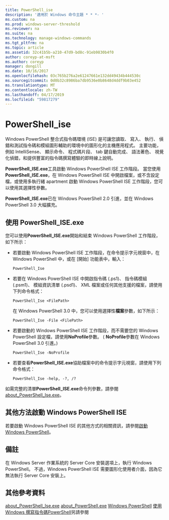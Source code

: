 ```yaml
---
title: PowerShell_ise
description: '適用於 Windows 命令主題 * * *- '
ms.custom: na
ms.prod: windows-server-threshold
ms.reviewer: na
ms.suite: na
ms.technology: manage-windows-commands
ms.tgt_pltfrm: na
ms.topic: article
ms.assetid: 32c41b5b-a210-47d9-bd8c-91eb9830b4f0
author: coreyp-at-msft
ms.author: coreyp
manager: dongill
ms.date: 10/16/2017
ms.openlocfilehash: 03c765b276a2e61247661e132dd49434b444530c
ms.sourcegitcommit: 0d0b32c8986ba7db9536e0b8648d4ddf9b03e452
ms.translationtype: MT
ms.contentlocale: zh-TW
ms.lasthandoff: 04/17/2019
ms.locfileid: "59817279"
---
```

# <a name="powershellise"></a>PowerShell_ise



Windows PowerShell 整合式指令碼環境 (ISE) 是可讓您讀取、 寫入、 執行、 偵錯和測試指令碼和模組圖形輔助的環境中的圖形化的主機應用程式。 主要功能，例如 IntelliSense、 顯示命令、 程式碼片段、 tab 鍵自動完成、 語法著色、 視覺化偵錯，和提供豐富的指令碼撰寫體驗的即時線上說明。

**PowerShell_ISE.exe**工具啟動 Windows PowerShell ISE 工作階段。 當您使用**PowerShell_ISE.exe**，在 Windows PowerShell ISE 中開啟檔案，或不含設定檔，或使用多執行緒 apartment 啟動 Windows PowerShell ISE 工作階段，您可以使用其選擇性參數。

**PowerShell_ISE.exe**已在 Windows PowerShell 2.0 引進，並在 Windows PowerShell 3.0 大幅擴充。

## <a name="using-powershelliseexe"></a>使用 PowerShell_ISE.exe

您可以使用**PowerShell_ISE.exe**開始和結束 Windows PowerShell 工作階段，如下所示：
-   若要啟動 Windows PowerShell ISE 工作階段，在命令提示字元視窗中，在 Windows PowerShell 中，或在 [開始] 功能表中，輸入：  
    ```
    PowerShell_Ise
    ```  
-   若要在 Windows PowerShell ISE 中開啟指令碼 (.ps1)、 指令碼模組 (.psm1)、 模組資訊清單 (.psd1)、 XML 檔案或任何其他支援的檔案，請使用下列命令格式：  
    ```
    PowerShell_Ise <FilePath>
    ```  
    在 Windows PowerShell 3.0 中，您可以使用選擇性**檔案**參數，如下所示：  
    ```
    PowerShell_Ise -File <FilePath>
    ```  
-   若要啟動的 Windows PowerShell ISE 工作階段，而不需要您的 Windows PowerShell 設定檔，請使用**NoProfile**參數。 ( **NoProfile**參數在 Windows PowerShell 3.0 引進。)  
    ```
    PowerShell_Ise -NoProfile
    ```  
-   若要查看**PowerShell_ISE.exe**協助檔案中的命令提示字元視窗，請使用下列命令格式：  
    ```
    PowerShell_Ise -help, -?, /?
    ```  
如需完整的清單**PowerShell_ISE.exe**命令列參數，請參閱[about_PowerShell_Ise.exe](https://go.microsoft.com/fwlink/?LinkId=256512)。

## <a name="start-windows-powershell-ise-in-other-ways"></a>其他方法啟動 Windows PowerShell ISE

若要啟動 Windows PowerShell ISE 的其他方式的相關資訊，請參閱[啟動 Windows PowerShell](https://go.microsoft.com/fwlink/?LinkID=135259)。

## <a name="remarks"></a>備註

在 Windows Server 作業系統的 Server Core 安裝選項上，執行 Windows PowerShell。 不過，Windows PowerShell ISE 需要圖形化使用者介面，因為它無法執行 Server Core 安裝上。

## <a name="additional-references"></a>其他參考資料

[about_PowerShell_Ise.exe](https://go.microsoft.com/fwlink/?LinkId=256512)
[about_PowerShell.exe](https://go.microsoft.com/fwlink/?LinkID=113439)
[Windows PowerShell](https://go.microsoft.com/fwlink/?LinkID=107116)
[使用 Windows 撰寫指令碼PowerShell](https://technet.microsoft.com/scriptcenter/dd742419)另請參閱